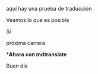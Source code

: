 aquí hay una prueba de traducción


Veamos lo que es posible

Sí

próxima carrera

 ***Ahora con mdtranslate** 

Buen día